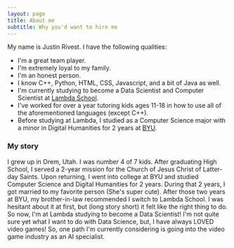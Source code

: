 ```yaml
---
layout: page
title: About me
subtitle: Why you'd want to hire me
---
```


My name is Justin Rivest. I have the following qualities:

- I'm a great team player.
- I'm extremely loyal to my family.
- I'm an honest person.
- I know C++, Python, HTML, CSS, Javascript, and a bit of Java as well.
- I'm currently studying to become a Data Scientist and Computer Scientist at [Lambda School](https://lambdaschool.com/hire-from-lambda).
- I've worked for over a year tutoring kids ages 11-18 in how to use all of the aforementioned languages (except C++).
- Before studying at Lambda, I studied as a Computer Science major with a minor in Digital Humanities for 2 years at [BYU](https://www.byu.edu/).


### My story

I grew up in Orem, Utah. I was number 4 of 7 kids. After graduating High School, I served a 2-year mission for the Church of Jesus Christ of Latter-day Saints. Upon returning, I went into college at BYU and studied Computer Science and Digital Humanities for 2 years. During that 2 years, I got married to my favorite person (She's super cute). After those two years at BYU, my brother-in-law recommended I switch to Lambda School. I was hesitant about it at first, but (long story short) it felt like the right thing to do. So now, I'm at Lambda studying to become a Data Scientist! I'm not quite sure yet what I want to do with Data Science, but, I have always LOVED video games! So, one path I'm currently considering is going into the video game industry as an AI specialist.

